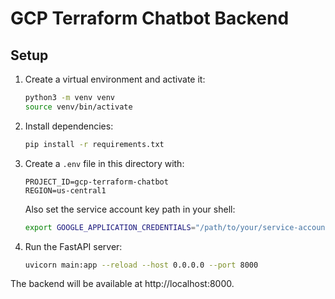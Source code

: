 # GCP Terraform Chatbot Backend

## Setup

1. Create a virtual environment and activate it:
   ```bash
   python3 -m venv venv
   source venv/bin/activate
   ```
2. Install dependencies:
   ```bash
   pip install -r requirements.txt
   ```
3. Create a `.env` file in this directory with:
   ```env
   PROJECT_ID=gcp-terraform-chatbot
   REGION=us-central1
   ```
   Also set the service account key path in your shell:
   ```bash
   export GOOGLE_APPLICATION_CREDENTIALS="/path/to/your/service-account-key.json"
   ```
4. Run the FastAPI server:
   ```bash
   uvicorn main:app --reload --host 0.0.0.0 --port 8000
   ```

The backend will be available at http://localhost:8000. 